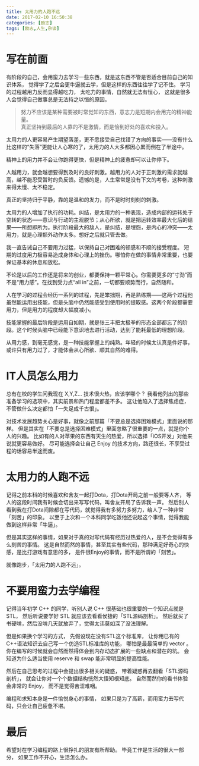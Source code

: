 ```yaml
---
title: 太用力的人跑不远
date: 2017-02-10 16:50:38
categories: [励志]
tags: [励志,人生,杂谈]
---
```

# 写在前面

有阶段的自己，会用蛮力去学习一些东西，就是这东西不管是否适合目前自己的知识体系， 觉得学了之后会更牛逼就去学，但是这样的东西往往学了记不住。 学习的过程越用力反而显得越吃力， 太吃力的事情，自然就无法有恒心， 这就是很多人会觉得自己做事总是无法持之以恒的原因。

> 努力不应该是某种需要被时常觉知的东西，意志力是短期内会用完的精神能量。  
> 真正坚持到最后的人靠的不是激情，而是恰到好处的喜欢和投入。

太用力的人更容易产生期望落差，更不愿接受自己找错了方向的事实——没有什么比这样的“失落”更能让人心寒的了，太用力的人大多都因心累而倒在了半途中。

精神上的用力并不会让你跑得更快，但是精神上的疲惫却可以让你停下。

人越用力，就会越想要得到及时的良好刺激。越用力的人对于正刺激的需求就越高，越不能忍受暂时的负反馈。遗憾的是，人生常常是没有下文的考卷，这种刺激来得太慢、太不稳定。

真正的坚持归于平静，靠的是温和的发力，而不是时时刻刻的刺激。

太用力的人增加了执行的功耗。纠结，是太用力的一种表现，造成内部的运转处于空转的状态——意识与行动的主观脱节；从心所欲，就是把运转效率最大化后的结果——所想即所为。执行阶段最大的敌人，是纠结，是埋怨，是内心的冲突——太用力，就是心理额外动作太多。想好之后就只管去做。

我一直告诫自己不要用力过猛，以保持自己对困难的顿感和不顺的接受程度。
短期的过度用力极容易造成身体和心理上的挫伤。哪怕你在做的事情非常重要，也要保证基本的休息和放松。

不论是以后的工作还是将来的创业，都要保持一颗平常心。你需要更多的“寸劲”而不是“用力感”。在找到受力点“all in”之前，一切都要顺势而行，自然随和。

人在学习的过程会经历一系列的过程，先是笨拙期，再是熟练期——这两个过程他虽然能运用出技能，但是头脑中仍然能感受到使用时的提取感。这两个阶段都需要用力，但是用力的程度却大幅度减小。

技能掌握的最后阶段是运用自如期，就是张三丰把太极拳的形态全部都忘了的阶段。这个时候头脑中已经能下意识地去进行活动，达到了能耗最低的理想阶段。

从用力感，到毫无感觉，是一种技能掌握上的纯熟。年轻的时候太认真是件好事，或许只有用力过了，才能体会从心所欲、顺其自然的难得。

# IT人员怎么用力

总有在校的学生问我现在 X,Y,Z... 技术很火热，应该学哪个？ 我看他列出的那些准备学习的选项中，其实前景和热门程度都差不多。 这让他陷入了选择焦虑症，不管做什么决定都怕「一失足成千古恨」。

对技术发展趋势关心是好事，就像之前那篇「不要总是选择困难模式」里面说的那样。 但是其实在「不要总是选择困难模式」里面忽略了很重要的一点，就是你个人的兴趣。 比如有的人对苹果的东西有天生的热爱，所以选择「iOS开发」对他来说就更容易做好。 尽可能选择会让自己 Enjoy 的技术方向，路还很长，不享受过程的话容易半途而废。

# 太用力的人跑不远

记得之前本科的时候喜欢和舍友一起打Dota，打Dota开局之前一般要等人齐， 等人的这段时间我有时候会切出来写写代码，叫舍友开局了告诉我一声。 然后别人看到我在打Dota间隙都在写代码，就觉得我有多努力多努力，给人了一种非常「刻苦」的印象。 以至于上次和一个本科同学吃饭他还说起这个事情，觉得我能做到这样非常「牛逼」。

但是其实这样的事情，如果对于真的对写代码有经历过热爱的人，是不会觉得有多么刻苦的事情。 这是自然而然的事情，甚至其实有些代码，那种满足好奇心的快感，是比打游戏有意思的多， 是件很Enjoy的事情，而不是所谓的「刻苦」。

就像跑步，「太用力的人跑不远」。

# 不要用蛮力去学编程

记得当年初学 C++ 的同学，听别人说 C++ 很基础也很重要的一个知识点就是STL， 然后听说要学好 STL 就应该去看看侯捷的「STL源码剖析」。 然后就买了书硬啃，然后没啃几天就放弃了，觉得太讳莫如深了没法理解。

但是如果换个学习的方式， 先假设现在没有STL这个标准库， 让你用已有的C++语法知识去自己写一个仿造STL标准库的功能， 哪怕是最最简单的 vector 。 你在编写的时候就会自然而然得体会到内存动态扩展的一些缺点和潜在的坑。 会知道为什么适当使用 reserve 和 swap 能非常明显的提高性能。

然后在自己思考的过程中会提出很多相关的疑惑， 带着疑惑再去翻看「STL源码剖析」， 就会让你对一个个数据结构恍然大悟知根知底。 自然而然你的看书体验会非常的 Enjoy， 而不是觉得苦涩难咽。

编程和求知本身是一件愉悦身心的事情， 如果只是为了高薪，而用蛮力去写代码，只会让自己疲惫不堪。

# 最后

希望对在学习编程的路上很挣扎的朋友有所帮助。 毕竟工作是生活的很大一部分， 如果工作不开心，生活怎么办。